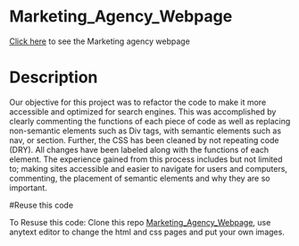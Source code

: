 # Marketing_Agency_Webpage

[Click here](https://shangfii.github.io/Marketing_Agency_Webpage/) to see the Marketing agency webpage

# Description 

Our objective for this project was to refactor the code to make it more accessible and optimized for search engines. This was accomplished by clearly commenting the functions of each piece of code as well as replacing non-semantic elements such as Div tags, with semantic elements such as nav, or section. Further, the CSS has been cleaned by not repeating code (DRY). All changes have been labeled along with the functions of each element. The experience gained from this process includes but not limited to; making sites accessible and easier to navigate for users and computers, commenting, the placement of semantic elements and why they are so important.

#Reuse this code 

To Resuse this code: Clone this repo [Marketing_Agency_Webpage](https://github.com/shangfii/Marketing_Agency_Webpage), use anytext editor to change the html and css pages and put your own images.
